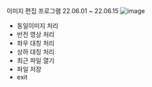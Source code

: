 이미지 편집 프로그램
22.06.01 ~ 22.06.15
![image](https://github.com/jsnail1209/javashop/assets/103093755/f5263026-7565-4e07-aa81-06753c623601)

- 동일이미지 처리
- 반전 영상 처리
- 좌우 대칭 처리
- 상하 대칭 처리
- 최근 파일 열기
- 파일 저장
- exit
